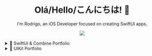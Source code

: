 <!---
rodrigocav94/rodrigocav94 is a ✨ special ✨ repository because its `README.md` (this file) appears on your GitHub profile.
You can click the Preview link to take a look at your changes.
--->

<h1 align='center'>
 Olá/Hello/こんにちは! 👋
</h1>

<p align='center'>
  I'm Rodrigo, an iOS Developer focused on creating SwiftUI apps.
</p>



<p align='center'>
  
  <a href="https://www.linkedin.com/in/rodrigocav94/">
    <img src="https://img.shields.io/badge/linkedin-%230077B5.svg?&style=for-the-badge&logo=linkedin&logoColor=white" />
  </a>
  
</p>

<details>
<summary>📱 SwiftUI & Combine Portfolio</summary>

# [FriendFace](https://github.com/rodrigocav94/FriendFace)
Um aplicativo que recebe dados da internet utilizando API Rest, decodifica e armazena os dados recebidos em um banco de dados Core Data e os exibe em detalhes.

![Alt Text](https://github.com/rodrigocav94/FriendFace/blob/main/friendFaceTela.gif)


# [Rato-de-Biblioteca](https://github.com/rodrigocav94/Rato-de-Biblioteca)
Um aplicativo para rastrear quais livros o usuário leu e o que achou deles. Utiliza CoreData para gerenciar os objetos em um banco de dados.
Foi criado um componente de interface personalizado, um widget de classificação por estrelas, onde o usuário pode tocar para determinar a pontuação de um livro.

![Alt Text](https://github.com/rodrigocav94/Rato-de-Biblioteca/blob/main/Rato%20de%20Biblioteca/tela.gif)


# [Chuck-Norris-Facts](https://github.com/rodrigocav94/Chuck-Norris-Facts)
Este aplicativo inclui testes unitários e de interface, utiliza Moya/Alamofire para buscar por fatos sobre Chuck Norris em https://api.chucknorris.io e lista cada resultado da busca, permitindo ao usuário compartilhar ou favoritar quantos quiser.


![Alt Text](https://github.com/rodrigocav94/Chuck-Norris-Facts/blob/main/chuckExemplo.gif)


# [Issues](https://github.com/rodrigocav94/Issues)
Aplicativo simples que utiliza API REST para listar todas as issues do repositório apple/swift e permite ao usuário ver a descrição de cada uma, a imagem do usuário que a criou e um botão para acessar a sua página no GitHub.


![Alt Text](https://github.com/rodrigocav94/Issues/blob/main/IssuesTela.gif)


# [iCachorroQuente](https://github.com/rodrigocav94/iCachorroQuente)
Este aplicativo simula a interface de uma loja de cachorro-quentes fictícia.

Permite selecionar diversas opções de cachorro-quentes com uma variedade de preços, armazena as informações do cliente localmente e as utiliza como padrão sempre que o aplicativo for reaberto.

Além disso, ao finalizar o pedido, as informações são enviadas como JSON ao servidor reqres.in, que se houver sucesso, responderá enviado o mesmo objeto de volta para ser interpretado e mostrado ao cliente em uma notificação, que utiliza a biblioteca Alert Toast do CocoaPods.

Exemplo de tela do aplicativo, mostrando o modo claro com uma conexão bem-sucedida e o modo escuro com uma conexão malsucedida:

![Alt Text](https://github.com/rodrigocav94/iCachorroQuente/blob/main/exemplo.gif)



# [HabitTracker](https://github.com/rodrigocav94/HabitTracker)
Rastreador de Hábito/HabitTracker
Aplicativo que permite rastrear hábitos, armazenando o numero de vezes que o usuário realizou uma atividade e a sua duração média.

![Alt Text](https://github.com/rodrigocav94/HabitTracker/blob/main/telaHabitTracker.gif)



# [Drawing](https://github.com/rodrigocav94/Drawing)
Aplicativo utilizado para aprender sobre a formas  personalizadas utilizando paths e shapes, e animando suas mudanças.


![Alt Text](https://github.com/rodrigocav94/Drawing/blob/main/Drawing.gif)



# [Moonshot](https://github.com/rodrigocav94/Moonshot)
Aplicativo que permite aos usuários aprender sobre as missões e astronautas que formaram o programa espacial Apollo da NASA.
Foi utilizado Scroll View, NavigationLink, GeometryReader e o protocolo Codable.

![Alt Text](https://github.com/rodrigocav94/Moonshot/blob/main/MoonShot.gif)



# [iExpense](https://github.com/rodrigocav94/iExpense)
Rastreador de despesas que separa os custos pessoais dos custos comerciais, diferencia por cor o quão caro foi cada despesa e armazena as informações no dispostivo para ficar disponível quando o usuário fechar e abrir o app novamente.


![Alt Text](https://github.com/rodrigocav94/iExpense/blob/main/iExpense.gif?raw=true)



# [Edutenimento](https://github.com/rodrigocav94/Edutenimento)
Aplicativo de educação e entretenimento infantil que ajuda a praticar a tabuada.

![Alt Text](https://github.com/rodrigocav94/Edutenimento/blob/main/edutenimento.gif)



# [Animations](https://github.com/rodrigocav94/Animations)
Aplicativo simples que foi utilizado para testar animações/transições personalizadas.

![Alt Text](https://github.com/rodrigocav94/Animations/blob/main/animations.gif)



# [WordScramble](https://github.com/rodrigocav94/WordScramble)
Este aplicativo é um jogo que dá ao usuário uma palavra-chave em inglês e ele tem que inserir uma nova palavra que contenha as letras da palavra-chave. O aplicativo então verifica se a palavra contém 3 ou mais letras, se realmente existe no dicionário, se não já foi inserida antes e se não é igual à palavra-chave.


![Alt Text](https://github.com/rodrigocav94/WordScramble/blob/main/wordScramble.gif)



# [MelhorSono](https://github.com/rodrigocav94/MelhorSono)
Aplicativo que ajuda fãs de cafeína a ter uma boa noite de sono.

Permite ao usuário digitar quando quer acordar, por quanto tempo quer dormir e quantas xícaras de café tomou. Esta informação é mandada para o Core ML, que obtém um resultado que informa quando o usuário deve ir para a cama utilizando Machine Learning.


![Alt Text](https://github.com/rodrigocav94/MelhorSono/blob/main/melhorSono.gif?raw=true)



# [Jokenpo](https://github.com/rodrigocav94/Jokenpo)
Um aplicativo que desafia o usuário a um jogo de pedra, papel e tesoura.


![Alt Text](https://github.com/rodrigocav94/Jokenpo/blob/main/jokenpo.gif)



# [AdivinheABandeira](https://github.com/rodrigocav94/AdivinheABandeira)
Este aplicativo é umm jogo de adivinhação que ajuda o usuário a aprender a identificar diversas bandeiras do mundo.

![Alt Text](https://github.com/rodrigocav94/AdivinheABandeira/blob/main/AdivinheABandeira.gif?raw=true)

  
</details>

<details>
<summary>📱 UIKit Portfolio</summary>

# [StormViewer](https://github.com/rodrigocav94/StormViewer)

A user-friendly app allowing easy browsing of National Severe Storms Laboratory images, enabling users to select and view their preferred images.
<br>
Technologies: Storyboards



https://github.com/rodrigocav94/StormViewer/assets/58222390/110818fb-6532-477b-8e5e-7594b138d3f1
</details>
